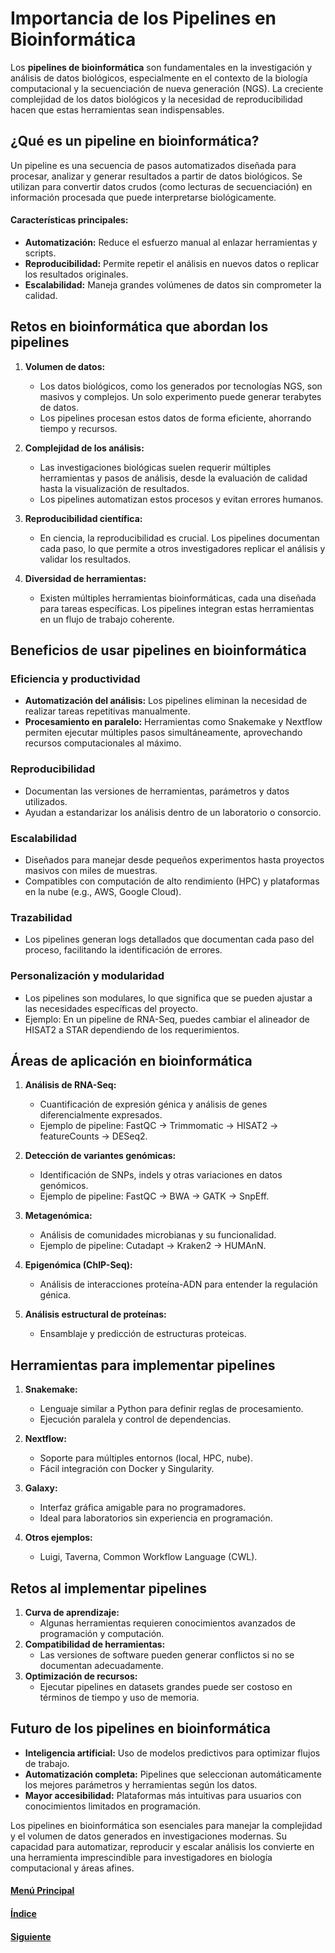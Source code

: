 # **Importancia de los Pipelines en Bioinformática**

Los **pipelines de bioinformática** son fundamentales en la investigación y análisis de datos biológicos, especialmente en el contexto de la biología computacional y la secuenciación de nueva generación (NGS). La creciente complejidad de los datos biológicos y la necesidad de reproducibilidad hacen que estas herramientas sean indispensables.

## **¿Qué es un pipeline en bioinformática?**

Un pipeline es una secuencia de pasos automatizados diseñada para procesar, analizar y generar resultados a partir de datos biológicos. Se utilizan para convertir datos crudos (como lecturas de secuenciación) en información procesada que puede interpretarse biológicamente.

#### **Características principales:**
- **Automatización:** Reduce el esfuerzo manual al enlazar herramientas y scripts.
- **Reproducibilidad:** Permite repetir el análisis en nuevos datos o replicar los resultados originales.
- **Escalabilidad:** Maneja grandes volúmenes de datos sin comprometer la calidad.


## **Retos en bioinformática que abordan los pipelines**
1. **Volumen de datos:**
   - Los datos biológicos, como los generados por tecnologías NGS, son masivos y complejos. Un solo experimento puede generar terabytes de datos.
   - Los pipelines procesan estos datos de forma eficiente, ahorrando tiempo y recursos.

2. **Complejidad de los análisis:**
   - Las investigaciones biológicas suelen requerir múltiples herramientas y pasos de análisis, desde la evaluación de calidad hasta la visualización de resultados.
   - Los pipelines automatizan estos procesos y evitan errores humanos.

3. **Reproducibilidad científica:**
   - En ciencia, la reproducibilidad es crucial. Los pipelines documentan cada paso, lo que permite a otros investigadores replicar el análisis y validar los resultados.

4. **Diversidad de herramientas:**
   - Existen múltiples herramientas bioinformáticas, cada una diseñada para tareas específicas. Los pipelines integran estas herramientas en un flujo de trabajo coherente.

## **Beneficios de usar pipelines en bioinformática**
### **Eficiencia y productividad**
- **Automatización del análisis:** Los pipelines eliminan la necesidad de realizar tareas repetitivas manualmente.
- **Procesamiento en paralelo:** Herramientas como Snakemake y Nextflow permiten ejecutar múltiples pasos simultáneamente, aprovechando recursos computacionales al máximo.

### **Reproducibilidad**
- Documentan las versiones de herramientas, parámetros y datos utilizados.
- Ayudan a estandarizar los análisis dentro de un laboratorio o consorcio.

### **Escalabilidad**
- Diseñados para manejar desde pequeños experimentos hasta proyectos masivos con miles de muestras.
- Compatibles con computación de alto rendimiento (HPC) y plataformas en la nube (e.g., AWS, Google Cloud).

### **Trazabilidad**
- Los pipelines generan logs detallados que documentan cada paso del proceso, facilitando la identificación de errores.

### **Personalización y modularidad**
- Los pipelines son modulares, lo que significa que se pueden ajustar a las necesidades específicas del proyecto.
- Ejemplo: En un pipeline de RNA-Seq, puedes cambiar el alineador de HISAT2 a STAR dependiendo de los requerimientos.


## **Áreas de aplicación en bioinformática**
1. **Análisis de RNA-Seq:**
   - Cuantificación de expresión génica y análisis de genes diferencialmente expresados.
   - Ejemplo de pipeline: FastQC → Trimmomatic → HISAT2 → featureCounts → DESeq2.

2. **Detección de variantes genómicas:**
   - Identificación de SNPs, indels y otras variaciones en datos genómicos.
   - Ejemplo de pipeline: FastQC → BWA → GATK → SnpEff.

3. **Metagenómica:**
   - Análisis de comunidades microbianas y su funcionalidad.
   - Ejemplo de pipeline: Cutadapt → Kraken2 → HUMAnN.

4. **Epigenómica (ChIP-Seq):**
   - Análisis de interacciones proteína-ADN para entender la regulación génica.

5. **Análisis estructural de proteínas:**
   - Ensamblaje y predicción de estructuras proteicas.

## **Herramientas para implementar pipelines**
1. **Snakemake:**
   - Lenguaje similar a Python para definir reglas de procesamiento.
   - Ejecución paralela y control de dependencias.

2. **Nextflow:**
   - Soporte para múltiples entornos (local, HPC, nube).
   - Fácil integración con Docker y Singularity.

3. **Galaxy:**
   - Interfaz gráfica amigable para no programadores.
   - Ideal para laboratorios sin experiencia en programación.

4. **Otros ejemplos:**
   - Luigi, Taverna, Common Workflow Language (CWL).

## **Retos al implementar pipelines**
1. **Curva de aprendizaje:**
   - Algunas herramientas requieren conocimientos avanzados de programación y computación.
2. **Compatibilidad de herramientas:**
   - Las versiones de software pueden generar conflictos si no se documentan adecuadamente.
3. **Optimización de recursos:**
   - Ejecutar pipelines en datasets grandes puede ser costoso en términos de tiempo y uso de memoria.

## **Futuro de los pipelines en bioinformática**
- **Inteligencia artificial:** Uso de modelos predictivos para optimizar flujos de trabajo.
- **Automatización completa:** Pipelines que seleccionan automáticamente los mejores parámetros y herramientas según los datos.
- **Mayor accesibilidad:** Plataformas más intuitivas para usuarios con conocimientos limitados en programación.

Los pipelines en bioinformática son esenciales para manejar la complejidad y el volumen de datos generados en investigaciones modernas. Su capacidad para automatizar, reproducir y escalar análisis los convierte en una herramienta imprescindible para investigadores en biología computacional y áreas afines. 

#### [Menú Principal](../../index.md)
#### [Índice](./index.md)
#### [Siguiente](./03_aplicaccionespipeline.md)
